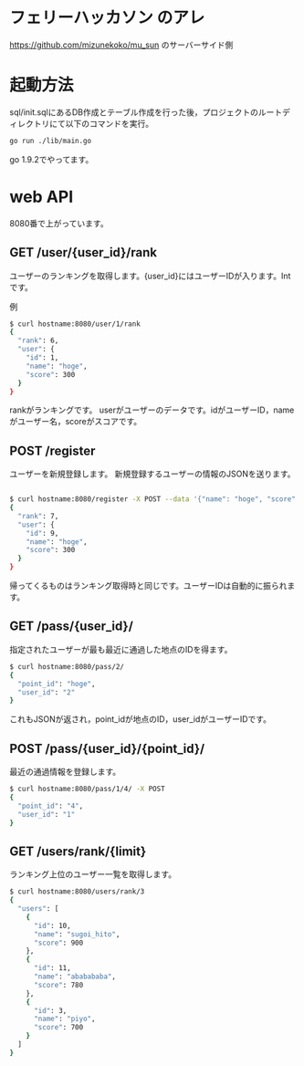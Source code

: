 # フェリーハッカソン のアレ

https://github.com/mizunekoko/mu_sun のサーバーサイド側

# 起動方法

sql/init.sqlにあるDB作成とテーブル作成を行った後，プロジェクトのルートディレクトリにて以下のコマンドを実行。
```bash
go run ./lib/main.go
```
go 1.9.2でやってます。

# web API

8080番で上がっています。

## GET /user/{user_id}/rank

ユーザーのランキングを取得します。{user_id}にはユーザーIDが入ります。Intです。

例
```bash
$ curl hostname:8080/user/1/rank
{
  "rank": 6,
  "user": {
    "id": 1,
    "name": "hoge",
    "score": 300
  }
}
```

rankがランキングです。
userがユーザーのデータです。idがユーザーID，nameがユーザー名，scoreがスコアです。


## POST /register

ユーザーを新規登録します。
新規登録するユーザーの情報のJSONを送ります。

```bash

$ curl hostname:8080/register -X POST --data '{"name": "hoge", "score": 300}'
{
  "rank": 7,
  "user": {
    "id": 9,
    "name": "hoge",
    "score": 300
  }
}
```

帰ってくるものはランキング取得時と同じです。ユーザーIDは自動的に振られます。


## GET /pass/{user_id}/

指定されたユーザーが最も最近に通過した地点のIDを得ます。

```bash
$ curl hostname:8080/pass/2/
{
  "point_id": "hoge",
  "user_id": "2"
}
```

これもJSONが返され，point_idが地点のID，user_idがユーザーIDです。

## POST /pass/{user_id}/{point_id}/

最近の通過情報を登録します。

```bash
$ curl hostname:8080/pass/1/4/ -X POST
{
  "point_id": "4",
  "user_id": "1"
}
```

## GET /users/rank/{limit}

ランキング上位のユーザー一覧を取得します。

```bash
$ curl hostname:8080/users/rank/3
{
  "users": [
    {
      "id": 10,
      "name": "sugoi_hito",
      "score": 900
    },
    {
      "id": 11,
      "name": "ababababa",
      "score": 780
    },
    {
      "id": 3,
      "name": "piyo",
      "score": 700
    }
  ]
}
```

